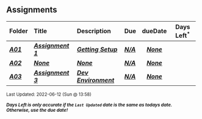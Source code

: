 ## Assignments

| Folder | Title | Description | Due | dueDate | Days Left<sup>*</sup> |
|:------|:------|:------|:------|:-----:|-----|
| ***<a href="https://github.com/rugbyprof/4443-Mobile-Apps_Summer22/tree/master/Assignments/A01">A01</a>*** | ***<a href="https://github.com/rugbyprof/4443-Mobile-Apps_Summer22/tree/master/Assignments/A01"> Assignment 1 </a>*** | ***<a href="https://github.com/rugbyprof/4443-Mobile-Apps_Summer22/tree/master/Assignments/A01"> Getting Setup</a>*** | ***<a href="https://github.com/rugbyprof/4443-Mobile-Apps_Summer22/tree/master/Assignments/A01">N/A</a>*** | ***<a href="https://github.com/rugbyprof/4443-Mobile-Apps_Summer22/tree/master/Assignments/A01">None</a>*** |  |
| ***<a href="https://github.com/rugbyprof/4443-Mobile-Apps_Summer22/tree/master/Assignments/A02">A02</a>*** | ***<a href="https://github.com/rugbyprof/4443-Mobile-Apps_Summer22/tree/master/Assignments/A02">None</a>*** | ***<a href="https://github.com/rugbyprof/4443-Mobile-Apps_Summer22/tree/master/Assignments/A02">None</a>*** | ***<a href="https://github.com/rugbyprof/4443-Mobile-Apps_Summer22/tree/master/Assignments/A02">N/A</a>*** | ***<a href="https://github.com/rugbyprof/4443-Mobile-Apps_Summer22/tree/master/Assignments/A02">None</a>*** |  |
| ***<a href="https://github.com/rugbyprof/4443-Mobile-Apps_Summer22/tree/master/Assignments/A03">A03</a>*** | ***<a href="https://github.com/rugbyprof/4443-Mobile-Apps_Summer22/tree/master/Assignments/A03"> Assignment 3 </a>*** | ***<a href="https://github.com/rugbyprof/4443-Mobile-Apps_Summer22/tree/master/Assignments/A03"> Dev Environment</a>*** | ***<a href="https://github.com/rugbyprof/4443-Mobile-Apps_Summer22/tree/master/Assignments/A03">N/A</a>*** | ***<a href="https://github.com/rugbyprof/4443-Mobile-Apps_Summer22/tree/master/Assignments/A03">None</a>*** |  |

<sup>Last Updated: 2022-06-12 (Sun @ 13:58)</sup> 

<sup>***Days Left is only accurate if the `Last Updated` date is the same as todays date. Otherwise, use the due date!***</sup> 